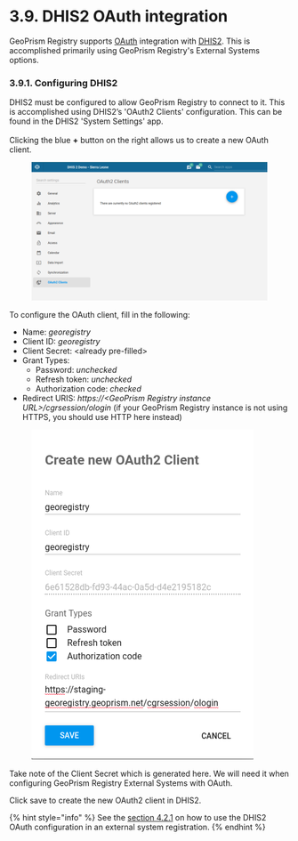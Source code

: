 # 3.9. DHIS2 OAuth integration

GeoPrism Registry supports [OAuth](https://oauth.net/2/) integration with [DHIS2](https://dhis2.org/). This is accomplished primarily using GeoPrism Registry's External Systems options.

### 3.9.1. Configuring DHIS2

DHIS2 must be configured to allow GeoPrism Registry to connect to it. This is accomplished using DHIS2’s 'OAuth2 Clients' configuration. This can be found in the DHIS2 'System Settings' app.\
\
Clicking the blue **+** button on the right allows us to create a new OAuth client.

<figure><img src="../../../.gitbook/assets/image (2) (1).png" alt=""><figcaption></figcaption></figure>

To configure the OAuth client, fill in the following:

* Name: _georegistry_
* Client ID: _georegistry_
* Client Secret: \<already pre-filled>
* Grant Types:
  * Password: _unchecked_
  * Refresh token: _unchecked_
  * Authorization code: _checked_
* Redirect URIS: _https://\<GeoPrism Registry instance URL>/cgrsession/ologin_ (if your GeoPrism Registry instance is not using HTTPS, you should use HTTP here instead)

<figure><img src="../../../.gitbook/assets/image (1) (4).png" alt=""><figcaption></figcaption></figure>

Take note of the Client Secret which is generated here. We will need it when configuring GeoPrism Registry External Systems with OAuth.

Click save to create the new OAuth2 client in DHIS2.

{% hint style="info" %}
See the [section 4.2.1](../../../versions/current/4-external-system-integration/4.2-register-and-synchronize-an-external-system/4.2.1-dhis2.md) on how to use the DHIS2 OAuth configuration in an external system registration.
{% endhint %}
